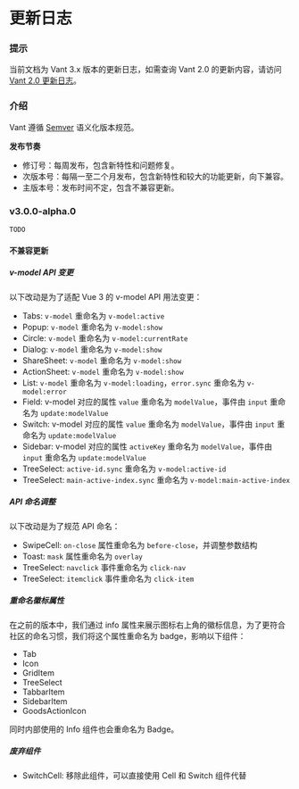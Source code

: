# 更新日志

### 提示

当前文档为 Vant 3.x 版本的更新日志，如需查询 Vant 2.0 的更新内容，请访问 [Vant 2.0 更新日志](https://youzan.github.io/vant/#/zh-CN/changelog)。

### 介绍

Vant 遵循 [Semver](https://semver.org/lang/zh-CN/) 语义化版本规范。

**发布节奏**

- 修订号：每周发布，包含新特性和问题修复。
- 次版本号：每隔一至二个月发布，包含新特性和较大的功能更新，向下兼容。
- 主版本号：发布时间不定，包含不兼容更新。

### v3.0.0-alpha.0

`TODO`

#### 不兼容更新

##### v-model API 变更

以下改动是为了适配 Vue 3 的 v-model API 用法变更：

- Tabs: `v-model` 重命名为 `v-model:active`
- Popup: `v-model` 重命名为 `v-model:show`
- Circle: `v-model` 重命名为 `v-model:currentRate`
- Dialog: `v-model` 重命名为 `v-model:show`
- ShareSheet: `v-model` 重命名为 `v-model:show`
- ActionSheet: `v-model` 重命名为 `v-model:show`
- List: `v-model` 重命名为 `v-model:loading`，`error.sync` 重命名为 `v-model:error`
- Field: v-model 对应的属性 `value` 重命名为 `modelValue`，事件由 `input` 重命名为 `update:modelValue`
- Switch: v-model 对应的属性 `value` 重命名为 `modelValue`，事件由 `input` 重命名为 `update:modelValue`
- Sidebar: v-model 对应的属性 `activeKey` 重命名为 `modelValue`，事件由 `input` 重命名为 `update:modelValue`
- TreeSelect: `active-id.sync` 重命名为 `v-model:active-id`
- TreeSelect: `main-active-index.sync` 重命名为 `v-model:main-active-index`

##### API 命名调整

以下改动是为了规范 API 命名：

- SwipeCell: `on-close` 属性重命名为 `before-close`，并调整参数结构
- Toast: `mask` 属性重命名为 `overlay`
- TreeSelect: `navclick` 事件重命名为 `click-nav`
- TreeSelect: `itemclick` 事件重命名为 `click-item`

##### 重命名徽标属性

在之前的版本中，我们通过 info 属性来展示图标右上角的徽标信息，为了更符合社区的命名习惯，我们将这个属性重命名为 badge，影响以下组件：

- Tab
- Icon
- GridItem
- TreeSelect
- TabbarItem
- SidebarItem
- GoodsActionIcon

同时内部使用的 Info 组件也会重命名为 Badge。

##### 废弃组件

- SwitchCell: 移除此组件，可以直接使用 Cell 和 Switch 组件代替
